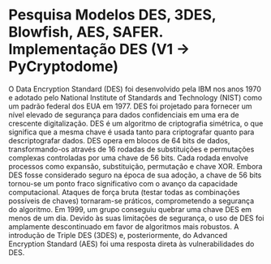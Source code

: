 
# Pesquisa Modelos DES, 3DES, Blowfish, AES, SAFER. Implementação DES (V1 -> PyCryptodome)

O Data Encryption Standard (DES) foi desenvolvido pela IBM nos anos 1970 e adotado pelo National Institute of Standards and Technology (NIST) como um padrão federal dos EUA em 1977. DES foi projetado para fornecer um nível elevado de segurança para dados confidenciais em uma era de crescente digitalização.
DES é um algoritmo de criptografia simétrica, o que significa que a mesma chave é usada tanto para criptografar quanto para descriptografar dados. DES opera em blocos de 64 bits de dados, transformando-os através de 16 rodadas de substituições e permutações complexas controladas por uma chave de 56 bits. Cada rodada envolve processos como expansão, substituição, permutação e chave XOR.
Embora DES fosse considerado seguro na época de sua adoção, a chave de 56 bits tornou-se um ponto fraco significativo com o avanço da capacidade computacional. Ataques de força bruta (testar todas as combinações possíveis de chaves) tornaram-se práticos, comprometendo a segurança do algoritmo. Em 1999, um grupo conseguiu quebrar uma chave DES em menos de um dia.
Devido às suas limitações de segurança, o uso de DES foi amplamente descontinuado em favor de algoritmos mais robustos. A introdução de Triple DES (3DES) e, posteriormente, do Advanced Encryption Standard (AES) foi uma resposta direta às vulnerabilidades do DES.


